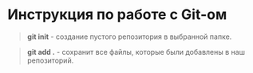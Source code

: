 # Инструкция по работе с Git-ом

> **git init** - создание пустого репозитория в выбранной папке.

> **git add .** - сохранит все файлы, которые были добавлены в наш репозиторий.

